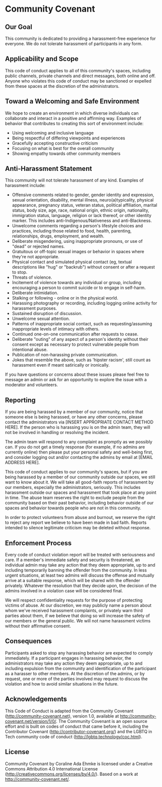 # Community Covenant

## Our Goal

This community is dedicated to providing a harassment-free experience for everyone. We do not tolerate harassment of participants in any form.

## Applicability and Scope

This code of conduct applies to all of this community's spaces, including public channels, private channels and direct messages, both online and off. Anyone who violates this code of conduct may be sanctioned or expelled from these spaces at the discretion of the administrators.

## Toward a Welcoming and Safe Environment

We hope to create an environment in which diverse individuals can collaborate and interact in a positive and affirming way. Examples of behavior that contributes to creating this sort of environment include:

* Using welcoming and inclusive language
* Being respectful of differing viewpoints and experiences
* Gracefully accepting constructive criticism
* Focusing on what is best for the overall community
* Showing empathy towards other community members

## Anti-Harassment Statement

This community will not tolerate harassment of any kind. Examples of harassment include:

* Offensive comments related to gender, gender identity and expression, sexual orientation, disability, mental illness, neuro(a)typicality, physical appearance, pregnancy status, veteran status, political affiliation, marital status, body size, age, race, national origin, ethnic origin, nationality, immigration status, language, religion or lack thereof, or other identity marker. This includes anti-Indigenous/Nativeness and anti-Blackness.
* Unwelcome comments regarding a person's lifestyle choices and practices, including those related to food, health, parenting, relationships, drugs, employment, and wealth.
* Deliberate misgendering, using inappropriate pronouns, or use of "dead" or rejected names.
* Gratuitous or off-topic sexual images or behavior in spaces where they're not appropriate.
* Physical contact and simulated physical contact (eg, textual descriptions like "hug" or "backrub") without consent or after a request to stop.
* Threats of violence.
* Incitement of violence towards any individual or group, including encouraging a person to commit suicide or to engage in self-harm.
* Deliberate intimidation.
* Stalking or following - online or in the physical world.
* Harassing photography or recording, including logging online activity for harassment purposes.
* Sustained disruption of discussion.
* Unwelcome sexual attention.
* Patterns of inappropriate social contact, such as requesting/assuming inappropriate levels of intimacy with others.
* Continued one-on-one communication after requests to cease.
* Deliberate "outing" of any aspect of a person's identity without their consent except as necessary to protect vulnerable people from intentional abuse.
* Publication of non-harassing private communication.
* Jokes that resemble the above, such as 'hipster racism', still count as harassment even if meant satirically or ironically.

If you have questions or concerns about these issues please feel free to message an admin or ask for an opportunity to explore the issue with a moderator and volunteers.

## Reporting

If you are being harassed by a member of our community, notice that someone else is being harassed, or have any other concerns, please contact the administrators via [INSERT APPROPRIATE CONTACT METHOD HERE]. If the person who is harassing you is on the admin team, they will not be involved in handling or resolving the incident.

The admin team will respond to any complaint as promptly as we possibly can. If you do not get a timely response (for example, if no admins are currently online) then please put your personal safety and well-being first, and consider logging out and/or contacting the admins by email at [EMAIL ADDRESS HERE].

This code of conduct applies to our community's spaces, but if you are being harassed by a member of our community outside our spaces, we still want to know about it. We will take all good-faith reports of harassment by our members, especially the administrators, seriously. This includes harassment outside our spaces and harassment that took place at any point in time. The abuse team reserves the right to exclude people from the community based on their past behavior, including behavior outside of our spaces and behavior towards people who are not in this community.

In order to protect volunteers from abuse and burnout, we reserve the right to reject any report we believe to have been made in bad faith. Reports intended to silence legitimate criticism may be deleted without response.

## Enforcement Process

Every code of conduct violation report will be treated with seriousness and care. If a member's immediate safety and security is threatened, an individual admin may take any action that they deem appropriate, up to and including temporarily banning the offender from the community. In less urgent situations, at least two admins will discuss the offense and mutually arrive at a suitable response, which will be shared with the offender privately. Whatever the resolution that they decide upon, the decision of the admins involved in a violation case will be considered final.

We will respect confidentiality requests for the purpose of protecting victims of abuse. At our discretion, we may publicly name a person about whom we've received harassment complaints, or privately warn third parties about them, if we believe that doing so will increase the safety of our members or the general public. We will not name harassment victims without their affirmative consent.

## Consequences

Participants asked to stop any harassing behavior are expected to comply immediately. If a participant engages in harassing behavior, the administrators may take any action they deem appropriate, up to and including expulsion from the community and identification of the participant as a harasser to other members. At the discretion of the admins, or by request, one or more of the parties involved may request to discuss the violation and how to avoid similar situations in the future.

## Acknowledgements

This Code of Conduct is adapted from the Community Covenant (http://community-covenant.net), version 1.0, available at http://community-covenant.net/version/1/0/. The Community Covenant is an open source effort and is built on codes of conduct that came before it, including the Contributor Covenant (http://contributor-covenant.org/) and the LGBTQ in Tech community code of conduct (http://lgbtq.technology/coc.html).

## License 

Community Covenant by Coraline Ada Ehmke is licensed under a Creative Commons Attribution 4.0 International License (http://creativecommons.org/licenses/by/4.0/). Based on a work at http://community-covenant.net/.